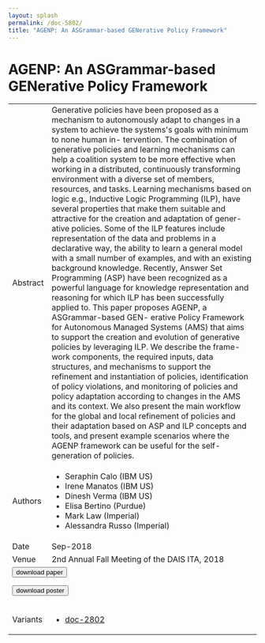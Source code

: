 ```yaml
---
layout: splash
permalink: /doc-5802/
title: "AGENP: An ASGrammar-based GENerative Policy Framework"
---
```


# AGENP: An ASGrammar-based GENerative Policy Framework

<table>
    <tbody>
    <tr>
        <td>Abstract</td>
        <td>Generative policies have been proposed as a mechanism to autonomously adapt to changes in a system to achieve the systems's goals with minimum to none human in- tervention. The combination of generative policies and learning mechanisms can help a coalition system to be more effective when working in a distributed, continuously transforming environment with a diverse set of members, resources, and tasks. Learning mechanisms based on logic e.g., Inductive Logic Programming (ILP), have several properties that make them suitable and attractive for the creation and adaptation of gener- ative policies. Some of the ILP features include representation of the data and problems in a declarative way, the ability to learn a general model with a small number of examples, and with an existing background knowledge. Recently, Answer Set Programming (ASP) have been recognized as a powerful language for knowledge representation and reasoning for which ILP has been successfully applied to. This paper proposes AGENP, a ASGrammar-based GEN- erative Policy Framework for Autonomous Managed Systems (AMS) that aims to support the creation and evolution of generative policies by leveraging ILP. We describe the frame- work components, the required inputs, data structures, and mechanisms to support the refinement and instantiation of policies, identification of policy violations, and monitoring of policies and policy adaptation according to changes in the AMS and its context. We also present the main workflow for the global and local refinement of policies and their adaptation based on ASP and ILP concepts and tools, and present example scenarios where the AGENP framework can be useful for the self-generation of policies.</td>
    </tr>
    <tr>
        <td>Authors</td>
        <td>
            <ul>
                <li>Seraphin Calo (IBM US)</li>
                <li>Irene Manatos (IBM US)</li>
                <li>Dinesh Verma (IBM US)</li>
                <li>Elisa Bertino (Purdue)</li>
                <li>Mark Law (Imperial)</li>
                <li>Alessandra Russo (Imperial)</li>
            </ul>
        </td>
    </tr>
    <tr>
        <td>Date</td>
        <td>Sep-2018</td>
    </tr>
    <tr>
        <td>Venue</td>
        <td>2nd Annual Fall Meeting of the DAIS ITA, 2018</td>
    </tr>
        <tr>
            <td colspan="2">
                <form method="get" action="https://ibm.box.com/v/doc-5802-paper">
                    <button type="submit">download paper</button>
                </form>
                <form method="get" action="https://ibm.box.com/v/doc-5802-poster">
                    <button type="submit">download poster</button>
                </form>
            </td>
        </tr>
        <tr>
            <td>Variants</td>
            <td>
                <ul>
                    <li><a href="\doc-2802\">doc-2802</a></li>
                </ul>
            </td>
        </tr>
    </tbody>
</table>
